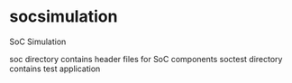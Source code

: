 socsimulation
=============

SoC Simulation

soc directory contains header files for SoC components
soctest directory contains test application
